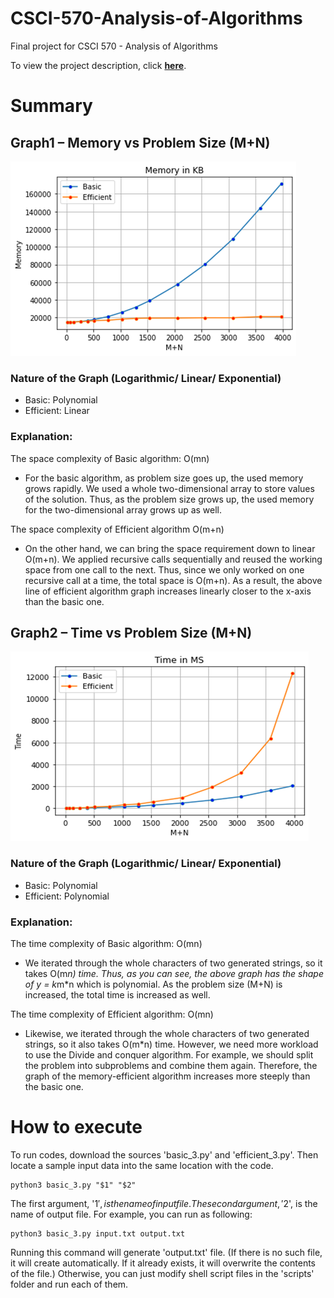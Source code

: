 # CSCI-570-Analysis-of-Algorithms

Final project for CSCI 570 - Analysis of Algorithms

To view the project description, click **[here](contents/CSCI570_Spring_FinalProject.pdf)**.

# Summary

## Graph1 – Memory vs Problem Size (M+N)

![graph1-memory](contents/graph1_memory.png)

### Nature of the Graph (Logarithmic/ Linear/ Exponential)

- Basic: Polynomial
- Efficient: Linear

### Explanation:

The space complexity of Basic algorithm: O(mn)

- For the basic algorithm, as problem size goes up, the used memory grows rapidly. We used a whole two-dimensional array to store values of the solution. Thus, as the problem size grows up, the used memory for the two-dimensional array grows up as well.

The space complexity of Efficient algorithm O(m+n)

- On the other hand, we can bring the space requirement down to linear O(m+n). We applied recursive calls sequentially and reused the working space from one call to the next. Thus, since we only worked on one recursive call at a time, the total space is O(m+n). As a result, the above line of efficient algorithm graph increases linearly closer to the x-axis than the basic one.

## Graph2 – Time vs Problem Size (M+N)

![graph2-time](contents/graph2_time.png)

### Nature of the Graph (Logarithmic/ Linear/ Exponential)

- Basic: Polynomial
- Efficient: Polynomial

### Explanation:

The time complexity of Basic algorithm: O(mn)

- We iterated through the whole characters of two generated strings, so it takes O(m*n) time. Thus, as you can see, the above graph has the shape of y = k*m\*n which is polynomial. As the problem size (M+N) is increased, the total time is increased as well.

The time complexity of Efficient algorithm: O(mn)

- Likewise, we iterated through the whole characters of two generated strings, so it also takes O(m\*n) time. However, we need more workload to use the Divide and conquer algorithm. For example, we should split the problem into subproblems and combine them again. Therefore, the graph of the memory-efficient algorithm increases more steeply than the basic one.

# How to execute

To run codes, download the sources 'basic_3.py' and 'efficient_3.py'. Then locate a sample input data into the same location with the code.

```
python3 basic_3.py "$1" "$2"
```

The first argument, '$1', is the name of input file. The second argument, '$2', is the name of output file. For example, you can run as following:

```
python3 basic_3.py input.txt output.txt
```

Running this command will generate 'output.txt' file. (If there is no such file, it will create automatically. If it already exists, it will overwrite the contents of the file.)
Otherwise, you can just modify shell script files in the 'scripts' folder and run each of them.
